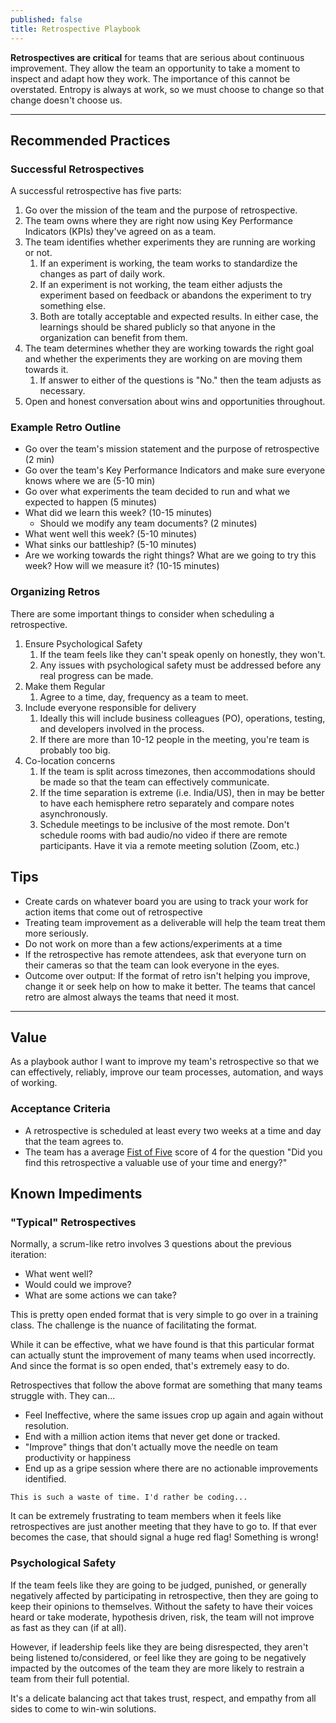 ```yaml
---
published: false
title: Retrospective Playbook
---
```


**Retrospectives are critical** for teams that are serious about continuous
improvement. They allow the team an opportunity to take a moment to inspect and
adapt how they work. The importance of this cannot be overstated. Entropy is
always at work, so we must choose to change so that change doesn't choose us.

---

## Recommended Practices

### Successful Retrospectives

A successful retrospective has five parts:

1. Go over the mission of the team and the purpose of retrospective.
2. The team owns where they are right now using Key Performance Indicators
   (KPIs) they've agreed on as a team.
3. The team identifies whether experiments they are running are working or not.
   1. If an experiment is working, the team works to standardize the changes as
      part of daily work.
   2. If an experiment is not working, the team either adjusts the experiment
      based on feedback or abandons the experiment to try something else.
   3. Both are totally acceptable and expected results. In either case, the
      learnings should be shared publicly so that anyone in the organization can
      benefit from them.
4. The team determines whether they are working towards the right goal and
   whether the experiments they are working on are moving them towards it.
   1. If answer to either of the questions is "No." then the team adjusts as necessary.
5. Open and honest conversation about wins and opportunities throughout.

### Example Retro Outline

- Go over the team's mission statement and the purpose of retrospective (2 min)
- Go over the team's Key Performance Indicators and make sure everyone knows
  where we are (5-10 min)
- Go over what experiments the team decided to run and what we expected to
  happen (5 minutes)
- What did we learn this week? (10-15 minutes)
  - Should we modify any team documents? (2 minutes)
- What went well this week? (5-10 minutes)
- What sinks our battleship? (5-10 minutes)
- Are we working towards the right things? What are we going to try this week?
  How will we measure it? (10-15 minutes)

### Organizing Retros

There are some important things to consider when scheduling a retrospective.

1. Ensure Psychological Safety
   1. If the team feels like they can't speak openly on honestly, they won't.
   2. Any issues with psychological safety must be addressed before any real
      progress can be made.
2. Make them Regular
   1. Agree to a time, day, frequency as a team to meet.
3. Include everyone responsible for delivery
   1. Ideally this will include business colleagues (PO), operations, testing,
      and developers involved in the process.
   2. If there are more than 10-12 people in the meeting, you're team is
      probably too big.
4. Co-location concerns
   1. If the team is split across timezones, then accommodations
      should be made so that the team can effectively communicate.
   2. If the time separation is extreme (i.e. India/US), then in may be better
      to have each hemisphere retro separately and compare notes
      asynchronously.
   3. Schedule meetings to be inclusive of the most remote. Don't schedule rooms
      with bad audio/no video if there are remote participants. Have it via a
      remote meeting solution (Zoom, etc.)

## Tips

- Create cards on whatever board you are using to track your work for action
  items that come out of retrospective
- Treating team improvement as a deliverable will help the team treat them
  more seriously.
- Do not work on more than a few actions/experiments at a time
- If the retrospective has remote attendees, ask that everyone turn on their
  cameras so that the team can look everyone in the eyes.
- Outcome over output: If the format of retro isn't helping you improve, change
  it or seek help on how to make it better. The teams that cancel retro are
  almost always the teams that need it most.

---

## Value

As a playbook author I want to improve my team's retrospective so that we can
effectively, reliably, improve our team processes, automation, and ways of working.

### Acceptance Criteria

- A retrospective is scheduled at least every two weeks at a time and day that
  the team agrees to.
- The team has a average [Fist of Five](./fist-of-five.html) score of 4 for the
  question "Did you find this retrospective a valuable use of your time and
  energy?"

## Known Impediments

### "Typical" Retrospectives

Normally, a scrum-like retro involves 3 questions about the previous iteration:

- What went well?
- Would could we improve?
- What are some actions we can take?

This is pretty open ended format that is very simple to go over in a training
class. The challenge is the nuance of facilitating the format.

While it can be effective, what we have found is that this particular format can
actually stunt the improvement of many teams when used incorrectly. And since
the format is so open ended, that's extremely easy to do.

Retrospectives that follow the above format are something that many teams
struggle with. They can...

- Feel Ineffective, where the same issues crop up again and again without resolution.
- End with a million action items that never get done or tracked.
- "Improve" things that don't actually move the needle on team productivity or happiness
- End up as a gripe session where there are no actionable improvements identified.

`This is such a waste of time. I'd rather be coding...`

It can be extremely frustrating to team members when it feels like
retrospectives are just another meeting that they have to go to. If that ever
becomes the case, that should signal a huge red flag! Something is wrong!

### Psychological Safety

If the team feels like they are going to be judged, punished, or generally
negatively affected by participating in retrospective, then they are going to
keep their opinions to themselves. Without the safety to have their voices heard
or take moderate, hypothesis driven, risk, the team will not improve as fast as
they can (if at all).

However, if leadership feels like they are being disrespected, they aren't being
listened to/considered, or feel like they are going to be negatively impacted by
the outcomes of the team they are more likely to restrain a team from their full
potential.

It's a delicate balancing act that takes trust, respect, and empathy from all
sides to come to win-win solutions.
